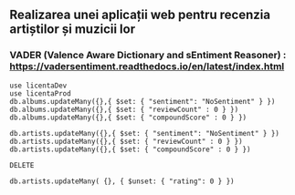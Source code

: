 ﻿## Realizarea unei aplicații web pentru recenzia artiștilor și muzicii lor
### VADER (Valence Aware Dictionary and sEntiment Reasoner) : https://vadersentiment.readthedocs.io/en/latest/index.html

```
use licentaDev
use licentaProd
db.albums.updateMany({},{ $set: { "sentiment": "NoSentiment" } })
db.albums.updateMany({},{ $set: { "reviewCount" : 0 } })
db.albums.updateMany({},{ $set: { "compoundScore" : 0 } })

db.artists.updateMany({},{ $set: { "sentiment": "NoSentiment" } })
db.artists.updateMany({},{ $set: { "reviewCount" : 0 } })
db.artists.updateMany({},{ $set: { "compoundScore" : 0 } })

DELETE

db.artists.updateMany( {}, { $unset: { "rating": 0 } })
```